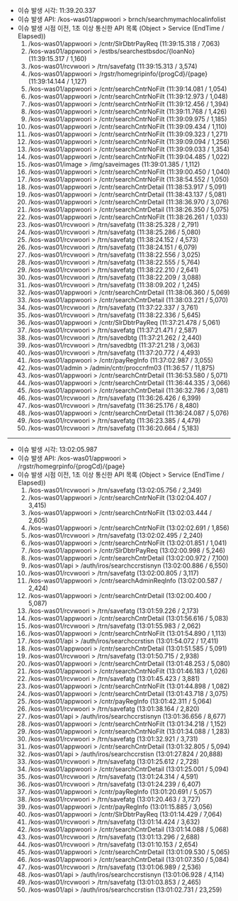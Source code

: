 - 이슈 발생 시각: 11:39.20.337
- 이슈 발생 API: /kos-was01/appwoori > brnch/searchmymachlocalinfolist
- 이슈 발생 시점 이전, 1초 이상 통신한 API 목록 (Object > Service (EndTime / Elapsed))
	1. /kos-was01/appwoori > /cntr/SlrDbtrPayReq (11:39:15.318 / 7,063)
	2. /kos-was01/appwoori > /estbs/searchestbsdoc/{loanNo} (11:39:15.317 / 1,160)
	3. /kos-was01/rcvwoori > /trn/savefatg (11:39:15.313 / 3,574)
	4. /kos-was01/appwoori > /rgstr/homegripinfo/{progCd}/{page} (11:39:14.144 / 1,127)
	5. /kos-was01/appwoori > /cntr/searchCntrNoFilt (11:39:14.081 / 1,054)
	6. /kos-was01/appwoori > /cntr/searchCntrNoFilt (11:39:12.973 / 1,048)
	7. /kos-was01/appwoori > /cntr/searchCntrNoFilt (11:39:12.456 / 1,394)
	8. /kos-was01/appwoori > /cntr/searchCntrNoFilt (11:39:11.768 / 1,426)
	9. /kos-was01/appwoori > /cntr/searchCntrNoFilt (11:39:09.975 / 1,185)
	10. /kos-was01/appwoori > /cntr/searchCntrNoFilt (11:39:09.434 / 1,110)
	11. /kos-was01/appwoori > /cntr/searchCntrNoFilt (11:39:09.323 / 1,271)
	12. /kos-was01/appwoori > /cntr/searchCntrNoFilt (11:39:09.094 / 1,256)
	13. /kos-was01/appwoori > /cntr/searchCntrNoFilt (11:39:09.033 / 1,354)
	14. /kos-was01/appwoori > /cntr/searchCntrNoFilt (11:39:04.485 / 1,022)
	15. /kos-was01/image > /img/saveimages (11:39:01.385 / 1,112)
	16. /kos-was01/appwoori > /cntr/searchCntrNoFilt (11:39:00.450 / 1,040)
	17. /kos-was01/appwoori > /cntr/searchCntrNoFilt (11:38:54.552 / 1,050)
	18. /kos-was01/appwoori > /cntr/searchCntrDetail (11:38:53.917 / 5,091)
	19. /kos-was01/appwoori > /cntr/searchCntrDetail (11:38:43.137 / 5,081)
	20. /kos-was01/appwoori > /cntr/searchCntrDetail (11:38:36.970 / 3,076)
	21. /kos-was01/appwoori > /cntr/searchCntrDetail (11:38:26.350 / 5,075)
	22. /kos-was01/appwoori > /cntr/searchCntrNoFilt (11:38:26.261 / 1,033)
	23. /kos-was01/rcvwoori > /trn/savefatg (11:38:25.328 / 2,791)
	24. /kos-was01/rcvwoori > /trn/savefatg (11:38:25.286 / 5,080)
	25. /kos-was01/rcvwoori > /trn/savefatg (11:38:24.152 / 4,573)
	26. /kos-was01/rcvwoori > /trn/savefatg (11:38:24.151 / 6,079)
	27. /kos-was01/rcvwoori > /trn/savefatg (11:38:22.556 / 3,025)
	28. /kos-was01/rcvwoori > /trn/savefatg (11:38:22.555 / 5,764)
	29. /kos-was01/rcvwoori > /trn/savefatg (11:38:22.210 / 2,641)
	30. /kos-was01/rcvwoori > /trn/savefatg (11:38:22.209 / 3,088)
	31. /kos-was01/rcvwoori > /trn/savefatg (11:38:09.202 / 1,245)
	32. /kos-was01/appwoori > /cntr/searchCntrDetail (11:38:06.360 / 5,069)
	33. /kos-was01/appwoori > /cntr/searchCntrDetail (11:38:03.221 / 5,070)
	34. /kos-was01/rcvwoori > /trn/savefatg (11:37:22.337 / 3,761)
	35. /kos-was01/rcvwoori > /trn/savefatg (11:38:22.336 / 5,645)
	36. /kos-was01/appwoori > /cntr/SlrDbtrPayReq (11:37:21.478 / 5,061)
	37. /kos-was01/rcvwoori > /trn/savefatg (11:37:21.471 / 2,587)
	38. /kos-was01/rcvwoori > /trn/savedbtg (11:37:21.262 / 2,440)
	39. /kos-was01/rcvwoori > /trn/savedbtg (11:37:21.218 / 3,063)
	40. /kos-was01/rcvwoori > /trn/savefatg (11:37:20.772 / 4,493)
	41. /kos-was01/appwoori > /cntr/payRegInfo (11:37:02.987 / 3,055)
	42. /kos-was01/admin > /admin/cntr/proccnfm03 (11:36:57 / 11,875)
	43. /kos-was01/appwoori > /cntr/searchCntrDetail (11:36:53.580 / 5,071)
	44. /kos-was01/appwoori > /cntr/searchCntrDetail (11:36:44.335 / 3,066)
	45. /kos-was01/appwoori > /cntr/searchCntrDetail (11:36:32.786 / 3,081)
	46. /kos-was01/rcvwoori > /trn/savefatg (11:36:26.426 / 6,399)
	47. /kos-was01/rcvwoori > /trn/savefatg (11:36:25.176 / 8,480)
	48. /kos-was01/appwoori > /cntr/searchCntrDetail (11:36:24.087 / 5,076)
	49. /kos-was01/rcvwoori > /trn/savefatg (11:36:23.385 / 4,479)
	50. /kos-was01/rcvwoori > /trn/savefatg (11:36:20.664 / 5,183)


***

- 이슈 발생 시각: 13:02:05.987
- 이슈 발생 API: /kos-was01/appwoori > /rgstr/homegrpinfo/{progCd}/{page}
- 이슈 발생 시점 이전, 1초 이상 통신한 API 목록 (Object > Service (EndTime / Elapsed))
	1. /kos-was01/rcvwoori > /trn/savefatg (13:02:05.756 / 2,349)
	2. /kos-was01/appwoori > /cntr/searchCntrNoFilt (13:02:04.407 / 3,415)
	3. /kos-was01/appwoori > /cntr/searchCntrNoFilt (13:02:03.444 / 2,605)
	4. /kos-was01/appwoori > /cntr/searchCntrNoFilt (13:02:02.691 / 1,856)
	5. /kos-was01/rcvwoori > /trn/savefatg (13:02:02.495 / 2,240)
	6. /kos-was01/appwoori > /cntr/searchCntrNoFilt (13:02:01.851 / 1,041)
	7. /kos-was01/appwoori > /cntr/SlrDbtrPayReq (13:02:00.998 / 5,246)
	8. /kos-was01/appwoori > /cntr/searchCntrDetail (13:02:00.972 / 7,100)
	9. /kos-was01/api > /auth/iros/searchccrstisnyn (13:02:00.886 / 6,550)
	10. /kos-was01/rcvwoori > /trn/savefatg (13:02:00.805 / 3,117)
	11. /kos-was01/appwoori > /cntr/searchAdminReqInfo (13:02:00.587 / 2,424)
	12. /kos-was01/appwoori > /cntr/searchCntrDetail (13:02:00.400 / 5,087)
	13. /kos-was01/rcvwoori > /trn/savefatg (13:01:59.226 / 2,173)
	14. /kos-was01/appwoori > /cntr/searchCntrDetail (13:01:56.616 / 5,083)
	15. /kos-was01/rcvwoori > /trn/savefatg (13:01:55.983 / 2,062)
	16. /kos-was01/appwoori > /cntr/searchCntrNoFilt (13:01:54.890 / 1,113)
	17. /kos-was01/api > /auth/iros/searchccrstisn (13:01:54.072 / 17,411)
	18. /kos-was01/appwoori > /cntr/searchCntrDetail (13:01:51.585 / 5,091)
	19. /kos-was01/rcvwoori > /trn/savefatg (13:01:50.715 / 2,938)
	20. /kos-was01/appwoori > /cntr/searchCntrDetail (13:01:48.253 / 5,080)
	21. /kos-was01/appwoori > /cntr/searchCntrNoFilt (13:01:46.183 / 1,026)
	22. /kos-was01/rcvwoori > /trn/savefatg (13:01:45.423 / 3,881)
	23. /kos-was01/appwoori > /cntr/searchCntrNoFilt (13:01:44.898 / 1,082)
	24. /kos-was01/appwoori > /cntr/searchCntrDetail (13:01:43.718 / 3,075)
	25. /kos-was01/appwoori > /cntr/payRegInfo (13:01:42.311 / 5,064)
	26. /kos-was01/rcvwoori > /trn/savefatg (13:01:38.164 / 2,820)
	27. /kos-was01/api > /auth/iros/searchccrstisnyn (13:01:36.656 / 8,677)
	28. /kos-was01/appwoori > /cntr/searchCntrNoFilt (13:01:34.218 / 1,152)
	29. /kos-was01/appwoori > /cntr/searchCntrNoFilt (13:01:34.088 / 1,283)
	30. /kos-was01/rcvwoori > /trn/savefatg (13:01:32.921 / 3,731)
	31. /kos-was01/appwoori > /cntr/searchCntrDetail (13:01:32.805 / 5,094)
	32. /kos-was01/api > /auth/iros/searchccrstisn (13:01:27.824 / 20,888)
	33. /kos-was01/rcvwoori > /trn/savefatg (13:01:25.612 / 2,728)
	34. /kos-was01/appwoori > /cntr/searchCntrDetail (13:01:25.001 / 5,094)
	35. /kos-was01/rcvwoori > /trn/savefatg (13:01:24.314 / 4,591)
	36. /kos-was01/rcvwoori > /trn/savefatg (13:01:24.239 / 6,407)
	37. /kos-was01/appwoori > /cntr/payRegInfo (13:01:20.691 / 5,057)
	38. /kos-was01/rcvwoori > /trn/savefatg (13:01:20.463 / 3,727)
	39. /kos-was01/appwoori > /cntr/payRegInfo (13:01:15.885 / 3,056)
	40. /kos-was01/appwoori > /cntr/SlrDbtrPayReq (13:01:14.429 / 7,064)
	41. /kos-was01/rcvwoori > /trn/savefatg (13:01:14.424 / 3,632)
	42. /kos-was01/appwoori > /cntr/searchCntrDetail (13:01:14.088 / 5,068)
	43. /kos-was01/rcvwoori > /trn/savefatg (13:01:13.296 / 2,688)
	44. /kos-was01/rcvwoori > /trn/savefatg (13:01:10.153 / 2,654)
	45. /kos-was01/appwoori > /cntr/searchCntrDetail (13:01:09.530 / 5,065)
	46. /kos-was01/appwoori > /cntr/searchCntrDetail (13:01:07.350 / 5,084)
	47. /kos-was01/rcvwoori > /trn/savefatg (13:01:06.989 / 2,536)
	48. /kos-was01/api > /auth/iros/searchccrstisnyn (13:01:06.928 / 4,114)
	49. /kos-was01/rcvwoori > /trn/savefatg (13:01:03.853 / 2,465)
	50. /kos-was01/api > /auth/iros/searchccrstisn (13:01:02.731 / 23,259)